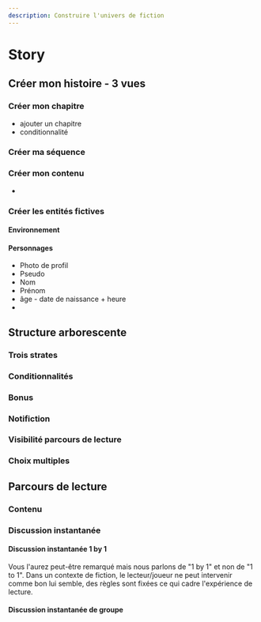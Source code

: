 ```yaml
---
description: Construire l'univers de fiction
---
```


# Story

## Créer mon histoire - 3 vues 

### Créer mon chapitre

* ajouter un chapitre 
* conditionnalité 

### Créer ma séquence 

### Créer mon contenu 

* 
### Créer les entités fictives 

#### Environnement 

#### Personnages

* Photo de profil 
* Pseudo 
* Nom
* Prénom 
* âge - date de naissance + heure
* 
## Structure arborescente 

### Trois strates

### Conditionnalités

### Bonus

### Notifiction 

### Visibilité parcours de lecture

### Choix multiples

## Parcours de lecture 

### Contenu 

### Discussion instantanée

#### Discussion instantanée 1 by 1

Vous l'aurez peut-être remarqué mais nous parlons de "1 by 1" et non de "1 to 1". Dans un contexte de fiction, le lecteur/joueur ne peut intervenir comme bon lui semble, des règles sont fixées ce qui cadre l'expérience de lecture. 

#### Discussion instantanée de groupe 

